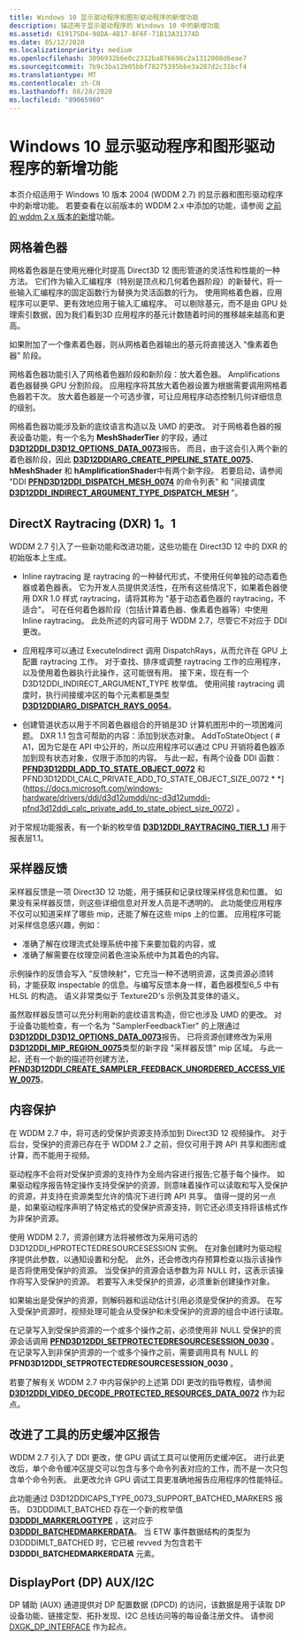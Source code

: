 ```yaml
---
title: Windows 10 显示驱动程序和图形驱动程序的新增功能
description: 描述用于显示驱动程序的 Windows 10 中的新增功能
ms.assetid: 619175D4-98DA-4B17-8F6F-71B13A31374D
ms.date: 05/12/2020
ms.localizationpriority: medium
ms.openlocfilehash: 3096932b6e0c2312ba876698c2a1312008d6eae7
ms.sourcegitcommit: 7b9c3ba12b05bbf78275395bbe3a287d2c31bcf4
ms.translationtype: MT
ms.contentlocale: zh-CN
ms.lasthandoff: 08/28/2020
ms.locfileid: "89065980"
---
```

# <a name="whats-new-for-windows-10-display-and-graphics-drivers"></a>Windows 10 显示驱动程序和图形驱动程序的新增功能

本页介绍适用于 Windows 10 版本 2004 (WDDM 2.7) 的显示器和图形驱动程序中的新增功能。 若要查看在以前版本的 WDDM 2.x 中添加的功能，请参阅 [之前的 wddm 2.x 版本的新增](what-s-new-for-prior-wddm-2-x-versions.md)功能。

## <a name="mesh-shaders"></a>网格着色器

网格着色器是在使用光栅化时提高 Direct3D 12 图形管道的灵活性和性能的一种方法。 它们作为输入汇编程序（特别是顶点和几何着色器阶段）的新替代，将一些输入汇编程序的固定函数行为替换为灵活函数的行为。 使用网格着色器，应用程序可以更早、更有效地应用于输入汇编程序。 可以剔除基元，而不是由 GPU 处理索引数据，因为我们看到3D 应用程序的基元计数随着时间的推移越来越高和更高。

如果附加了一个像素着色器，则从网格着色器输出的基元将直接送入 "像素着色器" 阶段。

网格着色器功能引入了网格着色器阶段和新阶段：放大着色器。 Amplifications 着色器替换 GPU 分割阶段。 应用程序将其放大着色器设置为根据需要调用网格着色器若干次。 放大着色器是一个可选步骤，可让应用程序动态控制几何详细信息的级别。

网格着色器功能涉及新的底纹语言构造以及 UMD 的更改。 对于网格着色器的报表设备功能，有一个名为 **MeshShaderTier** 的字段，通过 [**D3D12DDI_D3D12_OPTIONS_DATA_0073**](https://docs.microsoft.com/windows-hardware/drivers/ddi/d3d12umddi/ns-d3d12umddi-d3d12ddi_d3d12_options_data_0073)报告。 而且，由于这会引入两个新的着色器阶段，因此 [**D3D12DDIARG_CREATE_PIPELINE_STATE_0075**](/windows-hardware/drivers/ddi/d3d12umddi/ns-d3d12umddi-d3d12ddiarg_create_pipeline_state_0075)、 **hMeshShader** 和 **hAmplificationShader**中有两个新字段。 若要启动，请参阅 "DDI [**PFND3D12DDI_DISPATCH_MESH_0074**](/windows-hardware/drivers/ddi/d3d12umddi/nc-d3d12umddi-pfnd3d12ddi_dispatch_mesh_0074) 的命令列表" 和 "间接调度 [**D3D12DDI_INDIRECT_ARGUMENT_TYPE_DISPATCH_MESH**](/windows-hardware/drivers/ddi/d3d12umddi/ne-d3d12umddi-d3d12ddi_indirect_argument_type) "。

## <a name="directx-raytracing-dxr-11"></a>DirectX Raytracing (DXR) 1。1

WDDM 2.7 引入了一些新功能和改进功能，这些功能在 Direct3D 12 中的 DXR 的初始版本上生成。

- Inline raytracing 是 raytracing 的一种替代形式，不使用任何单独的动态着色器或着色器表。 它为开发人员提供灵活性，在所有这些情况下，如果着色器使用 DXR 1.0 样式 raytracing，请将其称为 "基于动态着色器的 raytracing，不适合"。 可在任何着色器阶段（包括计算着色器、像素着色器等）中使用 Inline raytracing。 此处所述的内容可用于 WDDM 2.7，尽管它不对应于 DDI 更改。

- 应用程序可以通过 ExecuteIndirect 调用 DispatchRays，从而允许在 GPU 上配置 raytracing 工作。 对于查找、排序或调整 raytracing 工作的应用程序，以及使用着色器执行此操作，这可能很有用。 接下来，现在有一个 D3D12DDI_INDIRECT_ARGUMENT_TYPE 枚举值。 使用间接 raytracing 调度时，执行间接缓冲区的每个元素都是类型 [**D3D12DDIARG_DISPATCH_RAYS_0054**](/windows-hardware/drivers/ddi/d3d12umddi/ns-d3d12umddi-d3d12ddiarg_dispatch_rays_0054)。

- 创建管道状态以用于不同着色器组合的开销是3D 计算机图形中的一项困难问题。 DXR 1.1 包含可帮助的内容：添加到状态对象。 AddToStateObject ( # A1，因为它是在 API 中公开的，所以应用程序可以通过 CPU 开销将着色器添加到现有状态对象，仅限于添加的内容。 与此一起，有两个设备 DDI 函数： [**PFND3D12DDI_ADD_TO_STATE_OBJECT_0072**](/windows-hardware/drivers/ddi/d3d12umddi/nc-d3d12umddi-pfnd3d12ddi_add_to_state_object_0072) 和 PFND3D12DDI_CALC_PRIVATE_ADD_TO_STATE_OBJECT_SIZE_0072 * *] (https://docs.microsoft.com/windows-hardware/drivers/ddi/d3d12umddi/nc-d3d12umddi-pfnd3d12ddi_calc_private_add_to_state_object_size_0072) 。

对于常规功能报表，有一个新的枚举值 [**D3D12DDI_RAYTRACING_TIER_1_1**](/windows-hardware/drivers/ddi/d3d12umddi/ne-d3d12umddi-d3d12ddi_raytracing_tier) 用于报表层1.1。

## <a name="sampler-feedback"></a>采样器反馈

采样器反馈是一项 Direct3D 12 功能，用于捕获和记录纹理采样信息和位置。 如果没有采样器反馈，则这些详细信息对开发人员是不透明的。 此功能使应用程序不仅可以知道采样了哪些 mip，还能了解在这些 mips 上的位置。 应用程序可能对采样信息感兴趣，例如：

- 准确了解在纹理流式处理系统中接下来要加载的内容，或
- 准确了解需要在纹理空间着色渲染系统中为其着色的内容。

示例操作的反馈会写入 "反馈映射"，它充当一种不透明资源，这类资源必须转码，才能获取 inspectable 的信息。与编写反馈本身一样，着色器模型6_5 中有 HLSL 的构造。 语义非常类似于 Texture2D's 示例及其变体的语义。

虽然取样器反馈可以充分利用新的底纹语言构造，但它也涉及 UMD 的更改。 对于设备功能检查，有一个名为 "SamplerFeedbackTier" 的上限通过 [**D3D12DDI_D3D12_OPTIONS_DATA_0073**](https://docs.microsoft.com/windows-hardware/drivers/ddi/d3d12umddi/ns-d3d12umddi-d3d12ddi_d3d12_options_data_0073)报告。 已将资源创建修改为采用 [**D3D12DDI_MIP_REGION_0075**](/windows-hardware/drivers/ddi/d3d12umddi/ns-d3d12umddi-d3d12ddi_mip_region_0075)类型的新字段 "采样器反馈" mip 区域。 与此一起，还有一个新的描述符创建方法， [**PFND3D12DDI_CREATE_SAMPLER_FEEDBACK_UNORDERED_ACCESS_VIEW_0075**](/windows-hardware/drivers/ddi/d3d12umddi/nc-d3d12umddi-pfnd3d12ddi_create_sampler_feedback_unordered_access_view_0075)。

## <a name="content-protection"></a>内容保护

在 WDDM 2.7 中，将可选的受保护资源支持添加到 Direct3D 12 视频操作。 对于后台，受保护的资源已存在于 WDDM 2.7 之前，但仅可用于跨 API 共享和图形或计算，而不能用于视频。

驱动程序不会将对受保护资源的支持作为全局内容进行报告;它基于每个操作。 如果驱动程序报告特定操作支持受保护的资源，则意味着操作可以读取和写入受保护的资源，并支持在资源类型允许的情况下进行跨 API 共享。 值得一提的另一点是，如果驱动程序声明了特定格式的受保护资源支持，则它还必须支持将该格式作为非保护资源。

使用 WDDM 2.7，资源创建方法将被修改为采用可选的 D3D12DDI_HPROTECTEDRESOURCESESSION 实例。 在对象创建时为驱动程序提供此参数，以通知设置和分配。 此外，还会修改内存预算检查以指示该操作是否将使用受保护的资源。 当受保护的资源会话参数为非 NULL 时，这表示该操作将写入受保护的资源。 若要写入未受保护的资源，必须重新创建操作对象。

如果输出是受保护的资源，则解码器和运动估计引用必须是受保护的资源。 在写入受保护资源时，视频处理可能会从受保护和未受保护的资源的组合中进行读取。

在记录写入到受保护资源的一个或多个操作之前，必须使用非 NULL 受保护的资源会话调用 [**PFND3D12DDI_SETPROTECTEDRESOURCESESSION_0030**](/windows-hardware/drivers/ddi/d3d12umddi/nc-d3d12umddi-pfnd3d12ddi_setprotectedresourcesession_0030) 。 在记录写入到非保护资源的一个或多个操作之前，需要调用具有 NULL 的 **PFND3D12DDI_SETPROTECTEDRESOURCESESSION_0030** 。

若要了解有关 WDDM 2.7 中内容保护的上述第 DDI 更改的指导教程，请参阅 [**D3D12DDI_VIDEO_DECODE_PROTECTED_RESOURCES_DATA_0072**](/windows-hardware/drivers/ddi/d3d12umddi/ns-d3d12umddi-d3d12ddi_video_decode_protected_resources_data_0072) 作为起点。

## <a name="improved-history-buffer-reporting-for-tools"></a>改进了工具的历史缓冲区报告

WDDM 2.7 引入了 DDI 更改，使 GPU 调试工具可以使用历史缓冲区。 进行此更改后，单个命令缓冲区提交可以包含与多个命令列表对应的工作，而不是一次只包含单个命令列表。 此更改允许 GPU 调试工具更准确地报告应用程序的性能特征。

此功能通过 D3D12DDICAPS_TYPE_0073_SUPPORT_BATCHED_MARKERS 报告。 D3DDDIMLT_BATCHED 存在一个新的枚举值 [**D3DDDI_MARKERLOGTYPE**](/windows-hardware/drivers/ddi/d3dumddi/ne-d3dumddi-d3dddi_markerlogtype) ，这对应于 [**D3DDDI_BATCHEDMARKERDATA**](/windows-hardware/drivers/ddi/d3dumddi/ns-d3dumddi-d3dddi_batchedmarkerdata)。 当 ETW 事件数据结构的类型为 D3DDDIMLT_BATCHED 时，它已被 revved 为包含若干 **D3DDDI_BATCHEDMARKERDATA** 元素。

## <a name="displayport-dp-auxi2c"></a>DisplayPort (DP) AUX/I2C

DP 辅助 (AUX) 通道提供对 DP 配置数据 (DPCD) 的访问，该数据是用于读取 DP 设备功能、链接定型、拓扑发现、I2C 总线访问等的每设备注册文件。 请参阅 [DXGK_DP_INTERFACE](/windows-hardware/drivers/ddi/dispmprt/ns-dispmprt-dxgk_dp_interface) 作为起点。